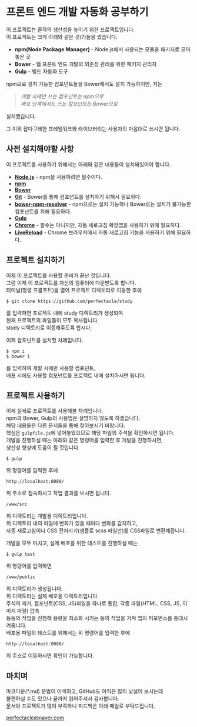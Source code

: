 # 프론트 엔드 개발 자동화 공부하기
이 프로젝트는 졸작의 생산성을 높이기 위한 프로젝트입니다.  
이 프로젝트는 크게 아래와 같은 것(?)들을 썼습니다.

* **npm(Node Package Manager)** - Node.js에서 사용되는 모듈을 패키지로 모아놓은 곳
* **Bower** - 웹 프론트 엔드 개발의 의존성 관리를 위한 패키지 관리자
* **Gulp** - 빌드 자동화 도구

npm으로 설치 가능한 컴포넌트들을 Bower에서도 설치 가능하지만, 저는

> *개발 시에만 쓰는 컴포넌트는 npm으로*  
> *배포 단계에서도 쓰는 컴포넌트는 Bower으로*

설치했습니다.

그 이외 잡다구레한 프레임워크와 라이브러리는 사용자의 마음대로 쓰시면 됩니다.

## 사전 설치해야할 사항
이 프로젝트를 사용하기 위해서는 아래와 같은 내용들이 설치돼있어야 합니다.

* **[Node.js](https://nodejs.org/ko/ "Node.js 공식 홈페이지")** - npm을 사용하려면 필수이다.
* **[npm](https://docs.npmjs.com/getting-started/installing-node#updating-npm "npm Getting Started 문서")**
* **[Bower](https://bower.io/#install-bower "Bower 공식 사이트")**
* **[Git](https://git-scm.com/download/ "Git 다운로드 페이지")** - Bower를 통해 컴포넌트를 설치하기 위해서 필요하다.
* **[bower-npm-resolver](https://www.npmjs.com/package/bower-npm-resolver#installation "bower-npm-resolver 소개 페이지")** - npm으로는 설치 가능하나 Bower로는 설치가 불가능한 컴포넌트를 위해 필요하다.
* **[Gulp](https://github.com/gulpjs/gulp/blob/master/docs/getting-started.md#getting-started "Gulp Getting Started 문서")**
* **[Chrome](https://www.google.com/chrome/browser/desktop/index.html "Google Chrome 브라우저 홈페이지")** - 필수는 아니지만, 자동 새로고침 확장앱을 사용하기 위해 필요하다.
* **[LiveReload](https://chrome.google.com/webstore/detail/livereload/jnihajbhpnppcggbcgedagnkighmdlei "LiveReload 확장앱 설치 페이지")** - Chrome 브라우저에서 자동 새로고침 기능을 사용하기 위해 필요하다.

## 프로젝트 설치하기
이제 이 프로젝트를 사용할 준비가 끝난 것입니다.  
그럼 이제 이 프로젝트를 자신의 컴퓨터에 다운받도록 합니다.  
터미널(명령 프롬프트)을 열어 프로젝트 디렉토리로 이동한 후에

`$ git clone https://github.com/perfectacle/study`

를 입력하면 프로젝트 내에 study 디렉토리가 생성되며  
현재 프로젝트의 파일들이 모두 복사됩니다.  
study 디렉토리로 이동해주도록 합시다.

이제 컴포넌트를 설치할 차례입니다.

`$ npm i`  
`$ bower i`

를 입력하여 개발 시에만 사용할 컴포넌트,  
배포 시에도 사용할 컴포넌트를 프로젝트 내에 설치하시면 됩니다.

## 프로젝트 사용하기
이제 실제로 프로젝트를 사용해볼 차례입니다.  
npm과 Bower, Gulp의 사용법은 설명하지 않도록 하겠습니다.  
해당 내용들은 다른 문서들을 통해 찾아보시기 바랍니다.  
핵심은 `gulpfile.js`에 넣어놓았으므로 해당 파일의 주석을 확인하시면 됩니다.  
개발을 진행하실 때는 아래와 같은 명령어를 입력한 후 개발을 진행하시면,  
생산성 향상에 도움이 될 것입니다.

`$ gulp `
 
위 명령어를 입력한 후에

`http://localhost:8080/`

위 주소로 접속하시고 작업 결과를 보시면 됩니다.  

`/www/src`

위 디렉토리는 개발용 디렉토리입니다.  
위 디렉토리 내의 파일에 변화가 있을 때마다 변화를 감지하고,  
자동 새로고침이나 CSS 전처리기(샘플로 scss 파일만)를 CSS파일로 변환해줍니다.

개발을 모두 마치고, 실제 배포를 위한 테스트를 진행하실 때는

`$ gulp test`

위 명령어를 입력하면

`/www/public`

위 디렉토리가 생성됩니다.  
위 디렉토리는 실제 배포용 디렉토리입니다.  
주석의 제거, 컴포넌트(CSS, JS)파일을 하나로 통합, 각종 파일(HTML, CSS, JS, 이미지 파일) 압축  
등등의 작업을 진행해 용량을 최소화 시키는 등의 작업을 거쳐 앱의 퍼포먼스를 증대시켜줍니다.  
배포용 파일의 테스트를 위해서는 위 명령어를 입력한 후에

`http://localhost:8080/`

위 주소로 이동하시면 확인이 가능합니다.

## 마치며

마크다운(*.md) 문법이 어색하고, GitHub도 아직은 많이 낯설어 보시는데  
불편하실 수도 있으나 끝까지 읽어주셔서 감사합니다.  
문서와 프로젝트가 많이 부족하니 피드백은 아래 메일로 부탁드립니다.

<perfectacle@naver.com>